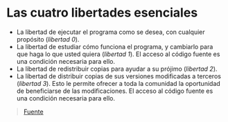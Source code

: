 # Las cuatro libertades esenciales

* La libertad de ejecutar el programa como se desea, con cualquier propósito (_libertad 0_).
* La libertad de estudiar cómo funciona el programa, y cambiarlo para que haga lo que usted quiera (_libertad 1_). El acceso al código fuente es una condición necesaria para ello.
* La libertad de redistribuir copias para ayudar a su prójimo (_libertad 2_).
* La libertad de distribuir copias de sus versiones modificadas a terceros (_libertad 3_). Esto le permite ofrecer a toda la comunidad la oportunidad de beneficiarse de las modificaciones. El acceso al código fuente es una condición necesaria para ello.

> [Fuente](https://www.gnu.org/philosophy/free-sw.es.html)

